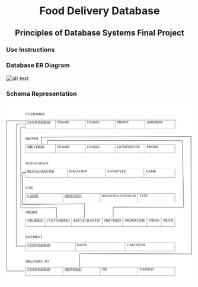 <h1 align="center"> Food Delivery Database</h1>
<h2 align="center"> Principles of Database Systems Final Project</h2>

### Use Instructions

### Database ER Diagram
![alt text](https://github.com/liamtw22/delivery_database/blob/master/images/ER%Diagram.png "ER Diagram")

### Schema Representation
![alt text](https://github.com/liamtw22/delivery_database/blob/master/images/Schema.png "Schema")





